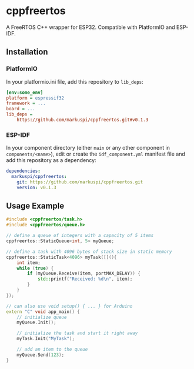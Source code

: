 # cppfreertos

A FreeRTOS C++ wrapper for ESP32. Compatible with PlatformIO and ESP-IDF.

## Installation

### PlatformIO

In your platformio.ini file, add this repository to `lib_deps`:

```ini
[env:some_env]
platform = espressif32
framework = ...
board = ...
lib_deps =
    https://github.com/markuspi/cppfreertos.git#v0.1.3
```

### ESP-IDF

In your component directory (either `main` or any other component in `components/<name>`), edit or create the `idf_component.yml` manifest file and add this repository as a dependency:

```yaml
dependencies:
  markuspi/cppfreertos:
    git: https://github.com/markuspi/cppfreertos.git
    version: v0.1.3
```

## Usage Example

```cpp
#include <cppfreertos/task.h>
#include <cppfreertos/queue.h>

// define a queue of integers with a capacity of 5 items
cppfreertos::StaticQueue<int, 5> myQueue;

// define a task with 4096 bytes of stack size in static memory
cppfreertos::StaticTask<4096> myTask([](){
    int item;
    while (true) {
        if (myQueue.Receive(item, portMAX_DELAY)) {
            std::printf("Received: %d\n", item);
        }
    }
});

// can also use void setup() { ... } for Arduino
extern "C" void app_main() {
    // initialize queue
    myQueue.Init();

    // initialize the task and start it right away
    myTask.Init("MyTask");

    // add an item to the queue
    myQueue.Send(123);
}
```
